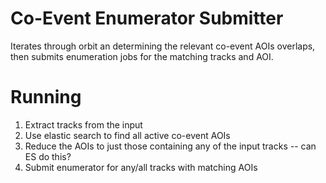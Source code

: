 # Co-Event Enumerator Submitter

Iterates through orbit an determining the relevant co-event AOIs overlaps, then submits enumeration jobs for the matching tracks and AOI.

# Running

1. Extract tracks from the input
1. Use elastic search to find all active co-event AOIs
1. Reduce the AOIs to just those containing any of the input tracks -- can ES do this?
1. Submit enumerator for any/all tracks with matching AOIs
